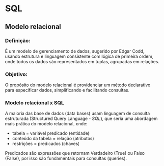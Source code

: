 # SQL

## Modelo relacional  

### Definição:
É um modelo de gerenciamento de dados, sugerido por Edgar Codd, usando estrutura e linguagem consistente com lógica de primeira ordem, onde todos os dados são representados em tuplas, agrupadas em relações.

### Objetivo:
O propósito do modelo relacional é providenciar um método declarativo para especificar dados, simplificando e facilitando consultas.

### Modelo relacional x SQL
A maioria das base de dados (data bases) usam linguagem de consulta estruturada (Structured Query Language - *SQL*), que seria uma abordagem mais prática do modelo relacional, onde:

- tabela = variável predicado (entidade)
- conteúdo da tabela = relação (atributos)
- restrições = predicados (chaves)

Predicados são expressões que retornam Verdadeiro (True) ou Falso (False), por isso são fundamentais para consultas (queries).







